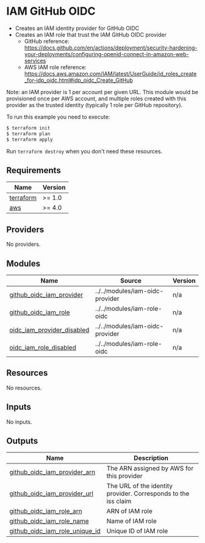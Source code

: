 # IAM GitHub OIDC

- Creates an IAM identity provider for GitHub OIDC
- Creates an IAM role that trust the IAM GitHub OIDC provider
  - GitHub reference: https://docs.github.com/en/actions/deployment/security-hardening-your-deployments/configuring-openid-connect-in-amazon-web-services
  - AWS IAM role reference: https://docs.aws.amazon.com/IAM/latest/UserGuide/id_roles_create_for-idp_oidc.html#idp_oidc_Create_GitHub

Note: an IAM provider is 1 per account per given URL. This module would be provisioned once per AWS account, and multiple roles created with this provider as the trusted identity (typically 1 role per GitHub repository).

To run this example you need to execute:

```bash
$ terraform init
$ terraform plan
$ terraform apply
```

Run `terraform destroy` when you don't need these resources.

<!-- BEGINNING OF PRE-COMMIT-TERRAFORM DOCS HOOK -->
## Requirements

| Name | Version |
|------|---------|
| <a name="requirement_terraform"></a> [terraform](#requirement\_terraform) | >= 1.0 |
| <a name="requirement_aws"></a> [aws](#requirement\_aws) | >= 4.0 |

## Providers

No providers.

## Modules

| Name | Source | Version |
|------|--------|---------|
| <a name="module_github_oidc_iam_provider"></a> [github\_oidc\_iam\_provider](#module\_github\_oidc\_iam\_provider) | ../../modules/iam-oidc-provider | n/a |
| <a name="module_github_oidc_iam_role"></a> [github\_oidc\_iam\_role](#module\_github\_oidc\_iam\_role) | ../../modules/iam-role-oidc | n/a |
| <a name="module_oidc_iam_provider_disabled"></a> [oidc\_iam\_provider\_disabled](#module\_oidc\_iam\_provider\_disabled) | ../../modules/iam-oidc-provider | n/a |
| <a name="module_oidc_iam_role_disabled"></a> [oidc\_iam\_role\_disabled](#module\_oidc\_iam\_role\_disabled) | ../../modules/iam-role-oidc | n/a |

## Resources

No resources.

## Inputs

No inputs.

## Outputs

| Name | Description |
|------|-------------|
| <a name="output_github_oidc_iam_provider_arn"></a> [github\_oidc\_iam\_provider\_arn](#output\_github\_oidc\_iam\_provider\_arn) | The ARN assigned by AWS for this provider |
| <a name="output_github_oidc_iam_provider_url"></a> [github\_oidc\_iam\_provider\_url](#output\_github\_oidc\_iam\_provider\_url) | The URL of the identity provider. Corresponds to the iss claim |
| <a name="output_github_oidc_iam_role_arn"></a> [github\_oidc\_iam\_role\_arn](#output\_github\_oidc\_iam\_role\_arn) | ARN of IAM role |
| <a name="output_github_oidc_iam_role_name"></a> [github\_oidc\_iam\_role\_name](#output\_github\_oidc\_iam\_role\_name) | Name of IAM role |
| <a name="output_github_oidc_iam_role_unique_id"></a> [github\_oidc\_iam\_role\_unique\_id](#output\_github\_oidc\_iam\_role\_unique\_id) | Unique ID of IAM role |
<!-- END OF PRE-COMMIT-TERRAFORM DOCS HOOK -->
